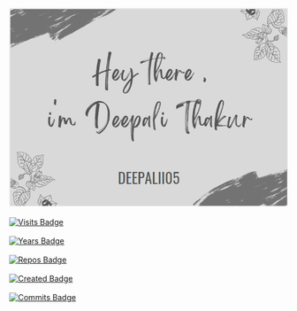 [![Braydon's GitHub Banner](./assets/GitHubHeader.png)](https://braydoncoyer.dev)
<br><br>
[![Visits Badge](https://badges.pufler.dev/visits/deepalii05/deepalii05)](https:deepalii05.dev)
<br><br>
[![Years Badge](https://badges.pufler.dev/years/deepalii05)](https://badges.deepalii05.dev)
<br><br>
[![Repos Badge](https://badges.pufler.dev/repos/deepalii05)](https://badges.deepalii05.dev)
<br><br>
[![Created Badge](https://badges.pufler.dev/created/puf17640/git-badges)](https://badges.deepalii05.dev)
<br><br>
[![Commits Badge](https://badges.pufler.dev/commits/monthly/puf17640)](https://badges.pufler.dev)
<br><br>

